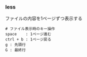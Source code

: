 ### less
ファイルの内容を1ページずつ表示する

```
# ファイル表示時のキー操作
space    : 1ページ進む
ctrl + b : 1ページ戻る
g : 先頭行
G : 最終行
```

